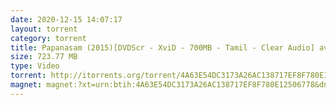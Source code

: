 ```yaml
---
date: 2020-12-15 14:07:17
layout: torrent
category: torrent
title: Papanasam (2015)[DVDScr - XviD - 700MB - Tamil - Clear Audio] avi
size: 723.77 MB
type: Video
torrent: http://itorrents.org/torrent/4A63E54DC3173A26AC138717EF8F780E12506778.torrent?title=[limetorrents.info]www.TamilRockers.com.-.Papanasam..2015.%5BDVDScr.-.XviD.-.700MB.-.Tamil.-.Clear.Audio%5D.avi
magnet: magnet:?xt=urn:btih:4A63E54DC3173A26AC138717EF8F780E12506778&dn=www+TamilRockers+com+-+Papanasam+%282015%29%5BDVDScr+-+XviD+-+700MB+-+Tamil+-+Clear+Audio%5D+avi&tr=udp%3A%2F%2F9.rarbg.com%3A2710%2Fannounce&tr=udp%3A%2F%2Ftracker.openbittorrent.com%3A80%2Fannounce&tr=udp%3A%2F%2Fglotorrents.pw%3A6969%2Fannounce&tr=udp%3A%2F%2Ftracker.coppersurfer.tk%3A80&tr=http%3A%2F%2Ftorrent.gresille.org%2Fannounce&tr=http%3A%2F%2Ftracker.winglai.com%2Fannounce&tr=http%3A%2F%2Ftracker.windsormetalbattery.com%2Fannounce&tr=udp%3A%2F%2Ftorrent.gresille.org%3A80%2Fannounce&tr=http%3A%2F%2Fbigfoot1942.sektori.org%3A6969%2Fannounce&tr=http%3A%2F%2Ftracker.nwps.ws%3A6969%2Fannounce&tr=http%3A%2F%2Ftracker.trackerfix.com%2Fannounce&tr=udp%3A%2F%2Fopen.demonii.com%3A1337%2Fannounce&tr=udp%3A%2F%2Ftracker.coppersurfer.tk%3A6969%2Fannounce&tr=udp%3A%2F%2F9.rarbg.to%3A2710%2Fannounce&tr=udp%3A%2F%2Ftracker.opentrackr.org%3A1337%2Fannounce&tr=udp%3A%2F%2Ftracker.leechers-paradise.org%3A6969%2Fannounce&tr=udp%3A%2F%2Ftracker.open-internet.nl%3A6969%2Fannounce&tr=udp%3A%2F%2Fopen.demonii.si%3A1337%2Fannounce&tr=udp%3A%2F%2Ftracker.pirateparty.gr%3A6969%2Fannounce&tr=udp%3A%2F%2Fdenis.stalker.upeer.me%3A6969%2Fannounce&tr=udp%3A%2F%2Fp4p.arenabg.com%3A1337%2Fannounce&tr=udp%3A%2F%2Fexodus.desync.com%3A6969%2Fannounce
---
```

